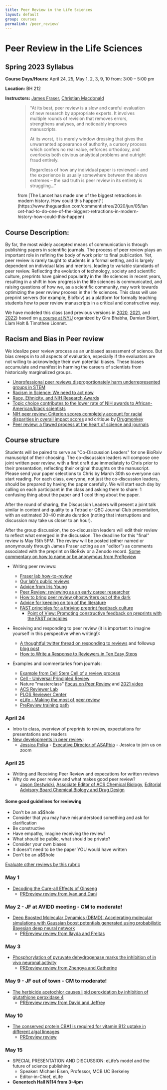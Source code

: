 ```yaml
---
title: Peer Review in the Life Sciences
layout: default
group: courses
permalink: /peer_review/
---
```


# Peer Review in the Life Sciences

## Spring 2023 Syllabus

**Course Days/Hours:**  April 24, 25, May 1, 2, 3, 9, 10 from: 3:00 – 5:00 pm

**Location:** BH 212

**Instructors:** [James Fraser](mailto:jfraser@fraserlab.com), [Christian Macdonald](mailto:christian.macdonald@ucsf.edu)

<figure>
<blockquote class="blockquote">
"At its best, peer review is a slow and careful evaluation of new research by appropriate experts. It involves multiple rounds of revision that removes errors, strengthens analyses, and noticeably improves manuscripts.

At its worst, it is merely window dressing that gives the unwarranted appearance of authority, a cursory process which confers no real value, enforces orthodoxy, and overlooks both obvious analytical problems and outright fraud entirely.

Regardless of how any individual paper is reviewed – and the experience is usually somewhere between the above extremes – the sad truth is peer review in its entirety is struggling..."
</blockquote>
  <figcaption class="blockquote-footer">
from [The Lancet has made one of the biggest retractions in modern history. How could this happen?
](https://www.theguardian.com/commentisfree/2020/jun/05/lancet-had-to-do-one-of-the-biggest-retractions-in-modern-history-how-could-this-happen)
  </figcaption>
</figure>

## Course Description:

By far, the most widely accepted means of communication is through publishing papers in scientific journals. The process of peer review plays an important role in refining the body of work prior to final publication. Yet, peer review is rarely taught to students in a formal setting, and is largely dependent on individual labs and mentors, leading to variable standards of peer review. Reflecting the evolution of technology, society and scientific culture, preprints have gained popularity in the life sciences in recent years, resulting in a shift in how progress in the life sciences is communicated, and raising questions of how we, as a scientific community, may work towards optimizing the peer review process in the life sciences. This class will use preprint servers (for example, BioRxiv) as a platform for formally teaching students how to peer review manuscripts in a critical and constructive way.

We have modeled this class (and previous versions in [2020](/courses/peer_review_2020/), [2021](/courses/peer_review_2021/), and [2022](/courses/peer_review_2022/)) based on [a course at NYU](http://bhabhaekiertlab.org/teaching) organized by Gira Bhabha, Damian Ekiert, Liam Holt & Timothee Lionnet.

## Racism and Bias in Peer review

We idealize peer review process as an unbiased assessment of science. But bias creeps in to all aspects of evaluation, especially if the evaluators are not willing to acknowledge their own potential biases. These biases accumulate and manifest in harming the careers of scientists from historically marginalized groups.

- [Unprofessional peer reviews disproportionately harm underrepresented groups in STEM](https://peerj.com/articles/8247/)
- [Racism in Science: We need to act now](https://elifesciences.org/articles/59636)
- [Race, Ethnicity, and NIH Research Awards](https://science.sciencemag.org/content/333/6045/1015)
- [Topic choice contributes to the lower rate of NIH awards to African-American/black scientists](https://advances.sciencemag.org/content/5/10/eaaw7238)
- [NIH peer review: Criterion scores completely account for racial disparities in overall impact scores](https://advances.sciencemag.org/content/6/23/eaaz4868) and critique by [Drugmonkey](https://twitter.com/drugmonkeyblog/status/1268647041007104001)
- [Peer review: a flawed process at the heart of science and journals](https://www.ncbi.nlm.nih.gov/pmc/articles/PMC1420798)

## Course structure

Students will be paired to serve as "Co-Discussion Leaders" for one BioRxiv manuscript of their choosing.  The co-discussion leaders will compose one joint written peer review, with a first draft due immediately to Chris prior to their presentation, reflecting their original thoughts on the manuscript. Please send your paper selections to Chris by March 30th so everyone can start reading. For each class, everyone, not just the co-discussion leaders, should be prepared by having the paper carefully. We will start each day by calling on each participant in the class and asking them to share: 1 confusing thing about the paper and 1 cool thing about the paper.

After the round of sharing, the Discussion Leaders will present a joint talk similar in content and quality to a Tetrad or QBC Journal Club presentation, with an estimated 30-40 minute duration (noting that interruptions and discussion may take us closer to an hour).

 After the group discussion, the co-discussion leaders will edit their review to reflect what emerged in the discussion. The deadline for this "final" review is May 15th 5PM. The review will be posted (either named or anonymously through James Fraser acting as an "editor") as comments associated with the preprint on BioRxiv or a Zenodo record. [Some commentary on how to name or be anonymous from PreReview](https://docs.google.com/document/d/1ikCjPLe5H3h-v7v77Cb31hh2zEz26oyz8bfpPo3JD9c/edit#heading=h.c8ej4u88lar4)

- Writing peer reviews:
    - [Fraser lab how-to-review](https://fraserlab.com/philosophy/peer_review_how_to/)
    - [Our lab's public reviews](/reviews)
    - [Advice from Iris Young](https://twitter.com/irisdyoung/status/1560390684489592832)
    - [Peer Review: reviewing as an early career researcher](https://www.blopig.com/blog/2021/03/peer-review-reviewing-as-an-early-career-researcher/)
    - [How to bring peer review ghostwriters out of the dark](https://www.molbiolcell.org/doi/full/10.1091/mbc.E20-10-0642)
    - [Advice for keeping on top of the literature](https://fraserlab.com/2013/09/28/The-Fraser-Lab-method-of-following-the-scientific-literature/)
    - [FAST principles for a thriving preprint feedback culture](https://asapbio.org/fast-principles-for-preprint-feedback)
      - [Point of View: Promoting constructive feedback on preprints with the FAST principles](https://elifesciences.org/articles/78424?utm_source=feedly&utm_medium=webfeeds)

- Receiving and responding to peer review (it is important to imagine yourself in this perspective when writing!):
    - [A thoughtful twitter thread on responding to reviews](https://twitter.com/dsquintana/status/1119956899447889920?s=20) and followup [blog post](https://www.dsquintana.com/post/23_apr_2019_peer-review/)
    - [How to Write a Response to Reviewers in Ten Easy Steps](https://telliamedrevisited.wordpress.com/2020/07/15/how-to-write-a-response-to-reviewers-in-ten-easy-steps/)


- Examples and commentaries from journals:
    - [Example from Cell Stem Cell of a review process](http://cdn.fraserlab.com/courses/peer_review_2020/2019_saxe.pdf)
    - [Cell - Universal Principled Review](http://cdn.fraserlab.com/courses/peer_review_2020/2019_krummel.pdf)
    - Nature "masterclass" [Focus on Peer Review](https://masterclasses.nature.com/focus-on-peer-review-online-course/16605550) and [2021 video](https://www.youtube.com/watch?v=C0cchYD9hpY)
    - [ACS Reviewer Lab](https://www.acsreviewerlab.org/)
    - [PLOS Reviewer Center](https://plos.org/resources/for-reviewers/?utm_medium=ad&utm_source=twitter&utm_campaign=reviewercenter)
    - [eLife - Making the most of peer review](https://elifesciences.org/articles/12708)
    - [PreReview training path](https://content.prereview.org/openreviewers/)


### April 24
- Intro to class, overview of preprints to review, expectations for presentations and readers
- [New developments in peer review](http://tinyurl.com/polkaucsf2023):
  - [Jessica Polka](https://en.wikipedia.org/wiki/Jessica_Polka) - [Executive Director of ASAPbio](https://asapbio.org/dt_team/jessica-polka) - Jessica to join us on zoom

### April 25
- Writing and Receiving Peer Review and expecations for written reviews
- Why do we peer review and what makes good peer review?
  - [Jason Gestwicki](https://gestwickilab.ucsf.edu/), [Associate Editor of ACS Chemical Biology](https://pubs.acs.org/page/acbcct/editors.html), [Editorial Advisory Board Chemical Biology and Drug Design](https://onlinelibrary.wiley.com/page/journal/17470285/homepage/editorialboard.html)

#### Some good guidelines for reviewing

- Don't be an a$$hole
- Consider that you may have misunderstood something and ask for clarification
- Be constructive
- Have empathy, imagine receiving the review!
- What should be public, what should be private?
- Consider your own biases
- It doesn’t need to be the paper YOU would have written
- Don't be an a$$hole

[Evaluate other reviews by this rubric](https://zenodo.org/record/6471333#.YmhgdC-B1pR)

### May 1

- [Decoding the Cure-all Effects of Ginseng](https://www.biorxiv.org/content/10.1101/2023.04.05.535784v2)
  - [PREreview review from Ivan and Dani](https://zenodo.org/record/8102883)

### May 2 - JF at AVIDD meeting - CM to moderate!

- [Deep Boosted Molecular Dynamics (DBMD): Accelerating molecular simulations with Gaussian boost potentials generated using probabilistic Bayesian deep neural network](https://www.biorxiv.org/content/10.1101/2023.03.25.534210v2)
  - [PREreview review from Ilayda and Freitas](https://zenodo.org/record/8102835)

### May 3

- [Phosphorylation of pyruvate dehydrogenase marks the inhibition of in vivo neuronal activity](https://www.biorxiv.org/content/10.1101/2023.03.13.532494v1)
  - [PREreview review from Zhengya and Catherine](https://zenodo.org/record/7975274)

### May 9 - JF out of town - CM to moderate!

- [The herbicide acetochlor causes lipid peroxidation by inhibition of glutathione peroxidase 4](https://www.biorxiv.org/content/10.1101/2023.04.14.536563v1)
  - [PREreview review from David and Jeffrey](https://zenodo.org/record/8239835)

### May 10

- [The conserved protein CBA1 is required for vitamin B12 uptake in different algal lineages](https://www.biorxiv.org/content/10.1101/2023.03.24.534157v1.full)
  - [PREreview review](https://zenodo.org/record/7996088)

### May 15

- SPECIAL PRESENTATION AND DISCUSSION: eLife’s model and the future of science publishing
  - Speaker: Michael Eisen, Professor, MCB UC Berkeley
  - Editor-in-Chief, eLife
- **Genentech Hall N114 from 3-4pm**
